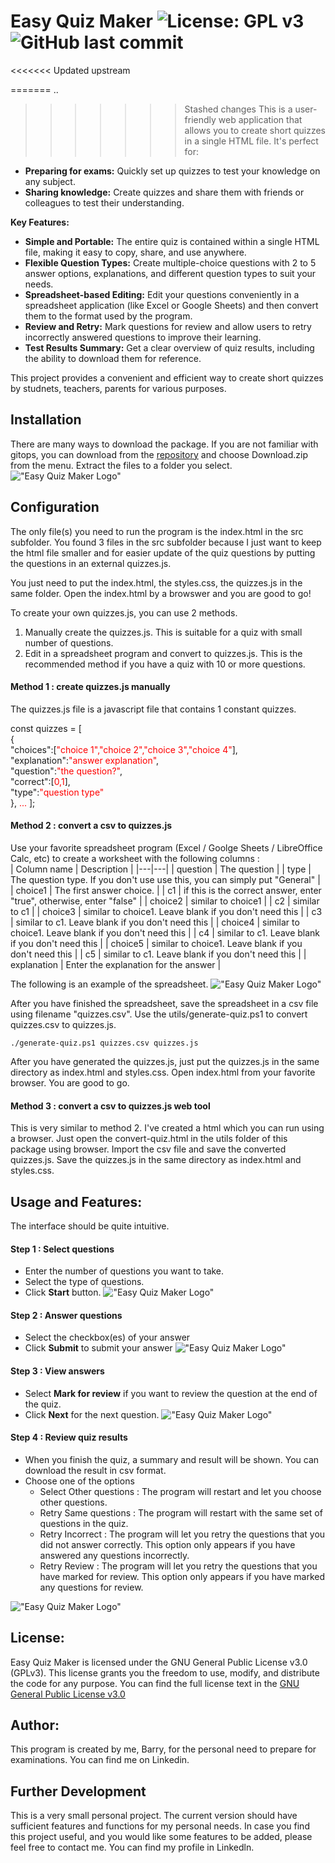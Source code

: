 # Easy Quiz Maker ![License: GPL v3](https://img.shields.io/badge/License-GPLv3-blue.svg) ![GitHub last commit](https://img.shields.io/github/last-commit/barrychum/quiz-maker.svg) 
<<<<<<< Updated upstream

=======
..
>>>>>>> Stashed changes
This is a user-friendly web application that allows you to create short quizzes in a single HTML file. It's perfect for:   

* __Preparing for exams:__ Quickly set up quizzes to test your knowledge on any subject.
* __Sharing knowledge:__ Create quizzes and share them with friends or colleagues to test their understanding.
  
__Key Features:__  
* __Simple and Portable:__ The entire quiz is contained within a single HTML file, making it easy to copy, share, and use anywhere.
* __Flexible Question Types:__ Create multiple-choice questions with 2 to 5 answer options, explanations, and different question types to suit your needs.
* __Spreadsheet-based Editing:__ Edit your questions conveniently in a spreadsheet application (like Excel or Google Sheets) and then convert them to the format used by the program.
* __Review and Retry:__ Mark questions for review and allow users to retry incorrectly answered questions to improve their learning.
* __Test Results Summary:__ Get a clear overview of quiz results, including the ability to download them for reference.

This project provides a convenient and efficient way to create short quizzes by studnets, teachers, parents for various purposes.

## Installation
There are many ways to download the package. If you are not familiar with gitops, you can download from the [repository](https://github.com/barrychum/quiz-maker) and choose Download.zip from the menu.  Extract the files to a folder you select.  
!["Easy Quiz Maker Logo"](images/package-download.png)

## Configuration
The only file(s) you need to run the program is the index.html in the src subfolder.  You found 3 files in the src subfolder because I just want to keep the html file smaller and for easier update of the quiz questions by putting the questions in an external quizzes.js.  

You just need to put the index.html, the styles.css, the quizzes.js in the same folder.  Open the index.html by a browswer and you are good to go!  

To create your own quizzes.js, you can use 2 methods.  
1. Manually create the quizzes.js.  This is suitable for a quiz with small number of questions.  
2. Edit in a spreadsheet program and convert to quizzes.js.  This is the recommended method if you have a quiz with 10 or more questions.  

#### Method 1 : create quizzes.js manually
The quizzes.js file is a javascript file that contains 1 constant quizzes.  

const quizzes = [  
    {  
    "choices":[<span style="color: red;">"choice 1","choice 2","choice 3","choice 4"</span>],  
    "explanation":<span style="color: red;">"answer explanation"</span>,  
    "question":<span style="color: red;">"the question?"</span>,  
    "correct":[<span style="color: red;">0,1</span>],  
    "type":<span style="color: red;">"question type"</span>  
    },
    <span style="color: red;">...</span>
];  
#### Method 2 : convert a csv to quizzes.js
Use your favorite spreadsheet program (Excel / Goolge Sheets / LibreOffice Calc, etc) to create a worksheet with the following columns :  
| Column name | Description |
|---|---|
| question | The question |
| type | The question type.  If you don't use use this, you can simply put "General" |
| choice1 | The first answer choice. |
| c1 | if this is the correct answer, enter "true", otherwise, enter "false" |
| choice2 | similar to choice1 |
| c2 | similar to c1 |
| choice3 | similar to choice1. Leave blank if you don't need this |
| c3 | similar to c1. Leave blank if you don't need this |
| choice4 | similar to choice1. Leave blank if you don't need this |
| c4 | similar to c1. Leave blank if you don't need this |
| choice5 | similar to choice1. Leave blank if you don't need this |
| c5 | similar to c1. Leave blank if you don't need this |
| explanation | Enter the explanation for the answer |

The following is an example of the spreadsheet.  !["Easy Quiz Maker Logo"](images/spreadsheet.png)

After you have finished the spreadsheet, save the spreadsheet in a csv file using filename "quizzes.csv".  Use the utils/generate-quiz.ps1 to convert quizzes.csv to quizzes.js.

```
./generate-quiz.ps1 quizzes.csv quizzes.js
```
After you have generated the quizzes.js, just put the quizzes.js in the same directory as index.html and styles.css.  Open index.html from your favorite browser.  You are good to go.  
#### Method 3 : convert a csv to quizzes.js web tool
This is very similar to method 2.  I've created a html which you can run using a browser.  Just open the convert-quiz.html in the utils folder of this package using browser.  Import the csv file and save the converted quizzes.js.  Save the quizzes.js in the same directory as index.html and styles.css.

## Usage and Features:
The interface should be quite intuitive.  
#### Step 1 : Select questions
* Enter the number of questions you want to take.  
* Select the type of questions.
* Click <b>Start</b> button.
!["Easy Quiz Maker Logo"](images/Step01.png)

#### Step 2 : Answer questions
* Select the checkbox(es) of your answer
* Click <b>Submit</b> to submit your answer
!["Easy Quiz Maker Logo"](images/Step02.png)

#### Step 3 : View answers
* Select <b>Mark for review</b> if you want to review the question at the end of the quiz.
* Click <b>Next</b> for the next question.
!["Easy Quiz Maker Logo"](images/Step03.png)

#### Step 4 : Review quiz results
* When you finish the quiz, a summary and result will be shown.  You can download the result in csv format.
* Choose one of the options
    * Select Other questions : The program will restart and let you choose other questions.
    * Retry Same questions : The program will restart with the same set of questions in the quiz.
    * Retry Incorrect : The program will let you retry the questions that you did not answer correctly.  This option only appears if you have answered any questions incorrectly.
    * Retry Review : The program will let you retry the questions that you have marked for review.  This option only appears if you have marked any questions for review.
 
!["Easy Quiz Maker Logo"](images/Step04.png)

## License:
Easy Quiz Maker is licensed under the GNU General Public License v3.0 (GPLv3). This license grants you the freedom to use, modify, and distribute the code for any purpose. You can find the full license text in the [GNU General Public License v3.0](LICENSE)

## Author:
This program is created by me, Barry, for the personal need to prepare for examinations.  You can find me on Linkedin.
    
## Further Development
This is a very small personal project.  The current version should have sufficient features and functions for my personal needs.  In case you find this project useful, and you would like some features to be added, please feel free to contact me. You can find my profile in Linkedln.
